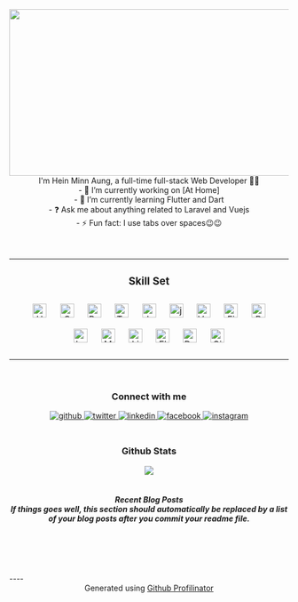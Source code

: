<div align="center">
    <img
        src="https://tenor.com/d0a7f850-7387-4486-b351-88ba30833af6"
        align="center" style="width:600px; height:300px;" />
</div>


<div align="center">I'm Hein Minn Aung, a full-time full-stack Web Developer
    👨‍💻 </div>


<div align="center">
    - 🔭 I’m currently working on [At Home]
</div>

<div align="center">
    - 🌱 I’m currently learning Flutter and Dart
</div>

<div align="center">
    - ❓ Ask me about anything related to Laravel and Vuejs
</div>

<div align="center">
    - ⚡ Fun fact: I use tabs over spaces😉😉
</div>
<br>
<br>
<table align="center"><tr><td valign="top" width="33%">
<h3 align="center"> Skill Set</h3>
<div align="center" style="margin-bottom: 1em;">
<a href="https://en.wikipedia.org/wiki/HTML5" target="_blank"><img
style="margin: 10px"
src="https://profilinator.rishav.dev/skills-assets/html5-original-wordmark.svg"
alt="HTML5" height="25" /></a>
<a href="https://www.w3schools.com/css/" target="_blank"><img
style="margin: 10px"
src="https://profilinator.rishav.dev/skills-assets/css3-original-wordmark.svg"
alt="CSS3" height="25" /></a>
<a href="https://getbootstrap.com/docs/3.4/javascript/"
target="_blank"><img style="margin: 10px"
src="https://profilinator.rishav.dev/skills-assets/bootstrap-plain.svg"
alt="Bootstrap" height="25" /></a>
<a href="https://www.tailwindcss.com/" target="_blank"><img
style="margin: 10px"
src="https://profilinator.rishav.dev/skills-assets/tailwindcss.svg"
alt="Tailwind CSS" height="25" /></a>
<a href="https://www.javascript.com/" target="_blank"><img
style="margin: 10px"
src="https://profilinator.rishav.dev/skills-assets/javascript-original.svg"
alt="JavaScript" height="25" /></a>
<a href="https://jquery.com/" target="_blank"><img
style="margin: 10px"
src="https://profilinator.rishav.dev/skills-assets/jquery.png"
alt="jQuery" height="25" /></a>
<a href="https://vuejs.org/" target="_blank"><img style="margin:10px" src="https://profilinator.rishav.dev/skills-assets/vuejs-original-wordmark.svg" alt="Vue.js" height="25" /></a>
<a href="https://www.figma.com/" target="_blank"><img
                        style="margin: 10px"
                        src="https://profilinator.rishav.dev/skills-assets/figma-icon.svg"
                        alt="Figma" height="25" /></a>
<a href="https://www.php.net/" target="_blank"><img
                        style="margin: 10px"
                        src="https://profilinator.rishav.dev/skills-assets/php-original.svg"
                        alt="PHP" height="25" /></a>
<a href="https://laravel.com/" target="_blank"><img
                        style="margin: 10px"
                        src="https://profilinator.rishav.dev/skills-assets/laravel-plain-wordmark.svg"
                        alt="Laravel" height="25" /></a>
<a href="https://www.mysql.com/" target="_blank"><img
                        style="margin: 10px"
                        src="https://profilinator.rishav.dev/skills-assets/mysql-original-wordmark.svg"
                        alt="MySQL" height="25" /></a>
<a href="https://www.linux.org/" target="_blank"><img
                        style="margin: 10px"
                        src="https://profilinator.rishav.dev/skills-assets/linux-original.svg"
                        alt="Linux" height="25" /></a>
<a href="https://flutter.dev/" target="_blank"><img
                        style="margin: 10px"
                        src="https://profilinator.rishav.dev/skills-assets/flutterio-icon.svg"
                        alt="Flutter" height="25" /></a>
<a href="https://dart.dev/" target="_blank"><img style="margin:
                        10px"
                        src="https://profilinator.rishav.dev/skills-assets/dartlang-icon.svg"
                        alt="Dart" height="25" /></a>
<a href="https://github.com/" target="_blank"><img
                        style="margin: 10px"
                        src="https://profilinator.rishav.dev/skills-assets/git-scm-icon.svg"
                        alt="Git" height="25" /></a>
</div>
</td></tr></table>
<br/>
<h3 align="center">Connect with me</h3>
<div align="center">
<a href="https://github.com/PurpleRain9" target="_blank">
<img
src=https://img.shields.io/badge/github-%2324292e.svg?&style=for-the-badge&logo=github&logoColor=white
alt=github style="margin-bottom: 5px;" />
</a>
<a href="https://twitter.com/Afrohein" target="_blank">
<img
src=https://img.shields.io/badge/twitter-%2300acee.svg?&style=for-the-badge&logo=twitter&logoColor=white
alt=twitter style="margin-bottom: 5px;" />
</a>
<a href="https://linkedin.com/in/Hein Minn Aung" target="_blank">
<img
src=https://img.shields.io/badge/linkedin-%231E77B5.svg?&style=for-the-badge&logo=linkedin&logoColor=white
alt=linkedin style="margin-bottom: 5px;" />
</a>
<a href="https://www.facebook.com/Hein Minn Aung" target="_blank">
<img
src=https://img.shields.io/badge/facebook-%232E87FB.svg?&style=for-the-badge&logo=facebook&logoColor=white
alt=facebook style="margin-bottom: 5px;" />
</a>
<a href="https://instagram.com/Hein Minn Aung" target="_blank">
<img
src=https://img.shields.io/badge/instagram-%23000000.svg?&style=for-the-badge&logo=instagram&logoColor=white
alt=instagram style="margin-bottom: 5px;" />
</a>
</div>
<br/>
<h3 align="center">Github Stats</h3>
<div align="center"><img
src="https://github-readme-stats.vercel.app/api?username=Hein
Minn Aung&show_icons=true&count_private=true&hide_border=true"
align="center" /></div>
<br/>
<h5 align="center">
Recent Blog Posts
<br>
<!-- BLOG-POST-LIST:START -->
If things goes well, this section should automatically be replaced
by a list of your blog posts after you commit your readme file.
<!-- BLOG-POST-LIST:END -->
</h5>
<br/>
<br/>
<br/>
<br />
----<div align="center">Generated using <a
href="https://profilinator.rishav.dev/"
target="_blank">Github Profilinator</a></div>
